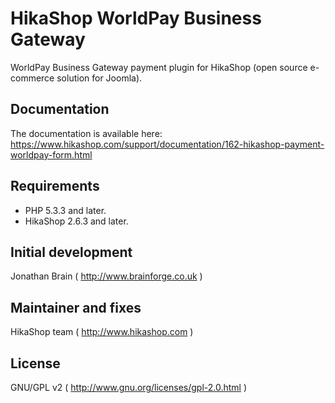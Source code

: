 # HikaShop WorldPay Business Gateway

WorldPay Business Gateway payment plugin for HikaShop (open source e-commerce solution for Joomla).

## Documentation
The documentation is available here: https://www.hikashop.com/support/documentation/162-hikashop-payment-worldpay-form.html

## Requirements
- PHP 5.3.3 and later.
- HikaShop 2.6.3 and later.

## Initial development 
Jonathan Brain ( http://www.brainforge.co.uk )

## Maintainer and fixes
HikaShop team ( http://www.hikashop.com )

## License
GNU/GPL v2 ( http://www.gnu.org/licenses/gpl-2.0.html )

